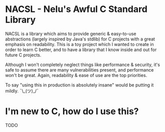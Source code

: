 
# NACSL - Nelu's Awful C Standard Library
NACSL is a library which aims to provide generic & easy-to-use abstractions (largely inspired by Java's stdlib) for C projects with a great emphasis on readability.
This is a toy project which I wanted to create in order to learn C better, and to have a library that I know inside and out for future C projects.

Although I won't completely neglect things like performance & security, it's safe to assume there are many vulnerabilities present, and performance won't be great. 
Again, readability & ease of use are the top priorities.

To say "using this in production is absolutely insane" would be putting it mildly. ¯\\\_(ツ)_/¯

# I'm new to C, how do I use this?
TODO
